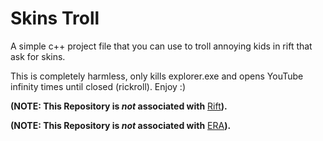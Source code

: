 # Skins Troll
A simple c++ project file that you can use to troll annoying kids in rift that ask for skins. 

This is completely harmless, only kills explorer.exe and opens YouTube infinity times until closed (rickroll).
Enjoy :)

**(NOTE: This Repository is *not* associated with** [Rift](https://discord.gg/riftfn)**).**

**(NOTE: This Repository is *not* associated with** [ERA](https://discord.gg/erafn)**).**
